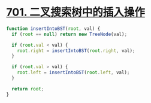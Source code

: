 # [701. 二叉搜索树中的插入操作](https://leetcode-cn.com/problems/insert-into-a-binary-search-tree/)

```js
function insertIntoBST(root, val) {
  if (root == null) return new TreeNode(val);

  if (root.val < val) {
    root.right = insertIntoBST(root.right, val);
  }

  if (root.val > val) {
    root.left = insertIntoBST(root.left, val);
  }

  return root;
}
```
